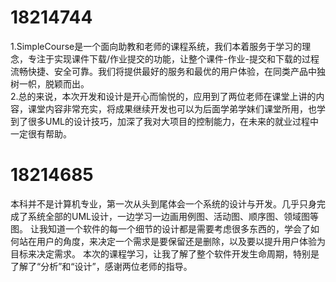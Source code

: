 # 18214744
1.SimpleCourse是一个面向助教和老师的课程系统，我们本着服务于学习的理念，专注于实现课件下载/作业提交的功能，让整个课件-作业-提交和下载的过程流畅快捷、安全可靠。我们将提供最好的服务和最优的用户体验，在同类产品中独树一帜，脱颖而出。<br/>
2.总的来说，本次开发和设计是开心而愉悦的，应用到了两位老师在课堂上讲的内容，课堂内容非常充实，将成果继续开发也可以为后面学弟学妹们课堂所用，也学到了很多UML的设计技巧，加深了我对大项目的控制能力，在未来的就业过程中一定很有帮助。<br/>

# 18214685
本科并不是计算机专业，第一次从头到尾体会一个系统的设计与开发。几乎只身完成了系统全部的UML设计，一边学习一边画用例图、活动图、顺序图、领域图等图。
让我知道一个软件的每一个细节的设计都是需要考虑很多东西的，学会了如何站在用户的角度，来决定一个需求是要保留还是删除，以及要以提升用户体验为目标来决定需求。
本次的课程学习，让我了解了整个软件开发生命周期，特别是了解了“分析”和“设计”，感谢两位老师的指导。
